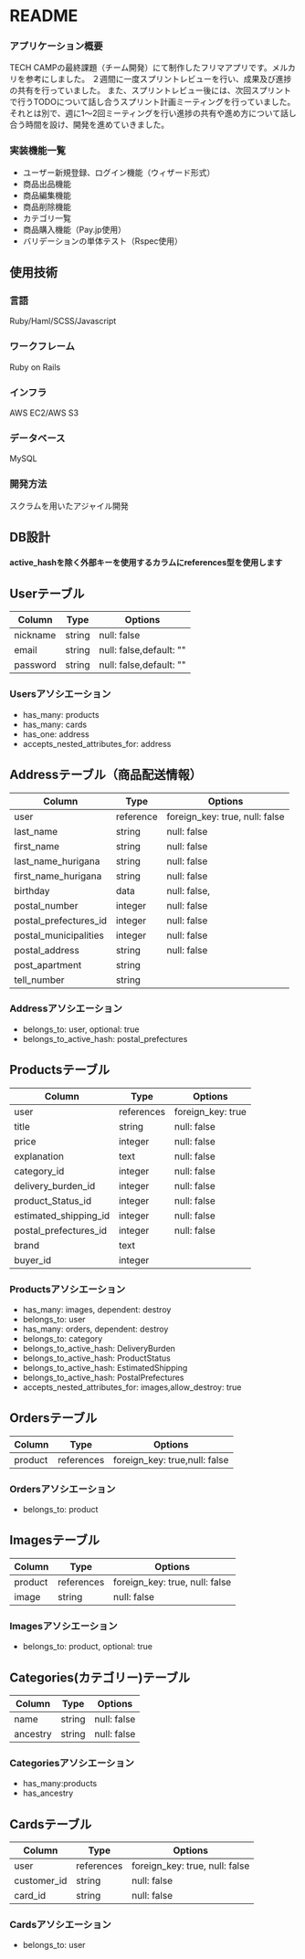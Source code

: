 # README

### アプリケーション概要
TECH CAMPの最終課題（チーム開発）にて制作したフリマアプリです。メルカリを参考にしました。
２週間に一度スプリントレビューを行い、成果及び進捗の共有を行っていました。
また、スプリントレビュー後には、次回スプリントで行うTODOについて話し合うスプリント計画ミーティングを行っていました。
それとは別で、週に1〜2回ミーティングを行い進捗の共有や進め方について話し合う時間を設け、開発を進めていきました。

### 実装機能一覧
- ユーザー新規登録、ログイン機能（ウィザード形式）
- 商品出品機能
- 商品編集機能
- 商品削除機能
- カテゴリ一覧
- 商品購入機能（Pay.jp使用）
- バリデーションの単体テスト（Rspec使用）

## 使用技術
### 言語
Ruby/Haml/SCSS/Javascript

### ワークフレーム
Ruby on Rails

### インフラ
AWS EC2/AWS S3

### データベース
MySQL

### 開発方法
スクラムを用いたアジャイル開発


## DB設計
#### active_hashを除く外部キーを使用するカラムにreferences型を使用します

## Userテーブル
|Column|Type|Options|
|-------|-----|-------|
|nickname|string|null: false|
|email|string|null: false,default: ""|
|password|string|null: false,default: ""|

### Usersアソシエーション
- has_many: products
- has_many: cards
- has_one: address
- accepts_nested_attributes_for: address

## Addressテーブル（商品配送情報）
|Column|Type|Options|
|-------|-----|-------|
|user|reference|foreign_key: true, null: false|
|last_name|string|null: false|
|first_name|string|null: false|
|last_name_hurigana|string|null: false|
|first_name_hurigana|string|null: false|
|birthday|data|null: false,|
|postal_number|integer|null: false|
|postal_prefectures_id|integer|null: false|
|postal_municipalities|integer|null: false|
|postal_address|string|null: false|
|post_apartment|string||
|tell_number|string||

### Addressアソシエーション
- belongs_to: user, optional: true
- belongs_to_active_hash: postal_prefectures



## Productsテーブル
|Column|Type|Options|
|-------|-----|-------|
|user|references|foreign_key: true|
|title|string|null: false|
|price|integer|null: false|
|explanation|text|null: false|
|category_id|integer|null: false|
|delivery_burden_id|integer|null: false|
|product_Status_id|integer|null: false|
|estimated_shipping_id|integer|null: false|
|postal_prefectures_id|integer|null: false|
|brand|text||
|buyer_id|integer||

### Productsアソシエーション
- has_many: images, dependent: destroy
- belongs_to: user
- has_many: orders, dependent: destroy
- belongs_to: category
- belongs_to_active_hash: DeliveryBurden
- belongs_to_active_hash: ProductStatus
- belongs_to_active_hash: EstimatedShipping
- belongs_to_active_hash: PostalPrefectures
- accepts_nested_attributes_for: images,allow_destroy: true

## Ordersテーブル
|Column|Type|Options|
|-------|-----|-------|
|product|references|foreign_key: true,null: false|

### Ordersアソシエーション
- belongs_to: product


## Imagesテーブル
|Column|Type|Options|
|-------|-----|-------|
|product|references|foreign_key: true, null: false|
|image|string|null: false|

### Imagesアソシエーション
- belongs_to: product, optional: true

## Categories(カテゴリー)テーブル
|Column|Type|Options|
|-------|-----|-------|
|name|string|null: false|
|ancestry|string|null: false|

### Categoriesアソシエーション
- has_many:products
- has_ancestry


## Cardsテーブル
|Column|Type|Options|
|-------|-----|-------|
|user|references|foreign_key: true, null: false|
|customer_id|string|null: false|
|card_id|string|null: false|


### Cardsアソシエーション
- belongs_to: user